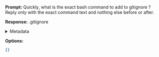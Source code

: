 **Prompt:**
Quickly, what is the exact bash command to add to gitignore
?
Reply only with the exact command text and nothing else before or after.

**Response:**
.gitignore

<details><summary>Metadata</summary>

- Duration: 682 ms
- Datetime: 2023-07-16T18:35:43.825119
- Model: gpt-3.5-turbo-0613

</details>

**Options:**
```json
{}
```

